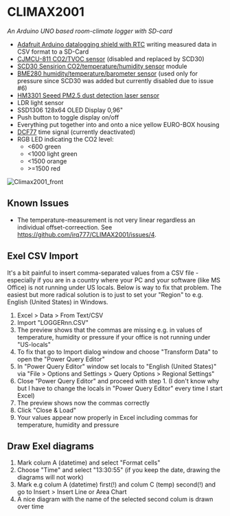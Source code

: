 # CLIMAX2001
*An Arduino UNO based room-climate logger with SD-card*

- [Adafruit Arduino datalogging shield with RTC](https://learn.adafruit.com/adafruit-data-logger-shield/overview) writing measured data in CSV format to a SD-Card
- [CJMCU-811 CO2/TVOC sensor](https://learn.adafruit.com/adafruit-ccs811-air-quality-sensor/arduino-wiring-test) (disabled and replaced by SCD30)
- [SCD30 Sensirion CO2/temperature/humidity sensor](https://www.sensirion.com/products/catalog/SCD30/) module
- [BME280 humidity/temperature/barometer sensor](https://learn.adafruit.com/adafruit-bme280-humidity-barometric-pressure-temperature-sensor-breakout/arduino-test) (used only for pressure since SCD30 was added but currently disabled due to issue #6)
- [HM3301 Seeed PM2.5 dust detection laser sensor](https://wiki.seeedstudio.com/Grove-Laser_PM2.5_Sensor-HM3301/)
- LDR light sensor
- SSD1306 128x64 OLED Display 0,96"
- Push button to toggle display on/off
- Everything put together into and onto a nice yellow EURO-BOX housing
- [DCF77](https://en.wikipedia.org/wiki/DCF77) time signal (currently deactivated)
- RGB LED indicating the CO2 level:
  - <600 green
  - <1000 light green
  - <1500 orange 
  - \>=1500 red
   
![Climax2001_front](https://user-images.githubusercontent.com/52123868/236780165-3b59ef0f-1c78-4aa1-a62c-2104123e7b28.JPG)

## Known Issues
- The temperature-measurement is not very linear regardless an individual offset-correection. See https://github.com/irq777/CLIMAX2001/issues/4.

## Exel CSV Import
It's a bit painful to insert comma-separated values from a CSV file - especially if you are in a country where your PC and your software (like MS Office) is not running under US locals. 
Below is way to fix that problem. The easiest but more radical solution is to just to set your "Region" to e.g. English (United States) in Windows.
1. Excel > Data > From Text/CSV
2. Import "LOGGERnn.CSV"
3. The preview shows that the commas are missing e.g. in values of temperature, humidity or pressure if your office is not running under "US-locals"
4. To fix that go to Import dialog window and choose "Transform Data" to open the "Power Query Editor" 
5. In "Power Query Editor" window set locals to "English (United States)" via "File > Options and Settings > Query Options > Regional Settings"
6. Close "Power Query Editor" and proceed with step 1. (I don't know why but I have to change the locals in "Power Query Editor" every time I start Excel)
7. The preview shows now the commas correctly 
8. Click "Close & Load"
9. Your values appear now properly in Excel including commas for temperature, humidity and pressure

## Draw Exel diagrams
1. Mark colum A (datetime) and select "Format cells"
2. Choose "Time" and select "13:30:55" (if you keep the date, drawing the diagrams will not work)
3. Mark e.g colum A (datetime) first(!) and colum C (temp) second(!) and go to Insert > Insert Line or Area Chart
4. A nice diagram with the name of the selected second colum is drawn over time
